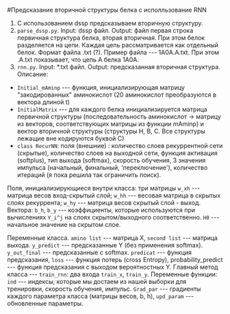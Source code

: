#Предсказание вторичной структуры белка с исполльзование RNN
1. С использованием dssp предсказываем вторичную структуру. 
2. `parse_dssp.py`. Input: dssp файл. Output: файл первая строка первичная структура белка, вторая вторичная. При этом белок разделяется на цепи. Каждая цепь рассматривается как отдельный белок. Формaт файла .txt (?). Пример файла --- 1A0A.A.txt. При этом .A.txt показывает, что цепь A белка  1A0A.
3. `rnn.py`. Input: *.txt файл. Output: предсказанная вторичная структура. Описание:
* `Initial_mAminp` --- функция, инициализирующая матрицу "закодированных" аминокислот (20 аминокислот преобразуются в вектора длиной t)
* `InitialMatrix` --- для каждого белка инициализируется матрица первичной структуры (последовательность аминокислот -> матрицу из векторов, соответствующих матрицы из функции mAminp) и вектор вторичной структуры (структуры H, B, C. Все структуры лежащие вне кодируются буквой  С)
* `class RecurNN`: 
поля (внешние) : количество слоев рекуррентной сети (скрытые), количество слоев на выходной сети, функция активация (softplus), тип выхода (softmax), скорость обучения, 3 значения импульса (начальный, финальный, 'переключение'), количество итераций (я пока решила так ограничить поиск). 

Поля, инициализирующиеся внутри класса: три матрицы  `w_xh` --- матрица весов вход-скрытый слой; `w_hh` --- весовая матрица в скрытых слоях рекуррента; `w_hy` --- матрица весов скрытый слой - выход. Вектора: `b_h`, `b_y` --- коэффициенты, которые используются при вычислениях `Y_i^j` на слоях скрытом/выходного соответственно. `H0` --- начальное значение на скрытом слое. 

Переменные класса. `amino list` --- матрица X, `second list` --- матрица выхода. `y_predict` --- предсказанные Y (без применения softmax). `y_out_final` --- предсказанные с softmax. `predicat` --- функция предсказания, `loss` --- функция потерь (cross Entropy), probability_predict --- функция предсказания с выходом вероятностных  Y.
Главный метод класса --- `train_rnn`: два  входа `train_x`, `train_y`. Переменные функции: `ind` --- индексы, которые мы достаем из нашей выборки для тренировки, скорость обучения, импульс. `Grad_par` --- градиенты каждого параметра класса (матрицы весов, b, h), `upd_param` --- обновленные параметры. 
